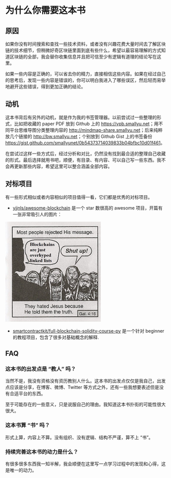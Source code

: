 # 为什么你需要这本书

## 原因

如果你没有时间搜索和查找一些技术资料，或者没有兴趣花费大量时间去了解区块链的技术细节，但稍微好奇区块链里面到底有些什么，希望以最容易理解的方式知道区块链的全部，我会替你收集信息并且把可信至少有逻辑有道理的结论写在这里。

如果一些内容是正确的，可以省去你的精力，直接相信这些内容。如果在经过自己的思考后，发现一些内容是错误的，你可以明白我进入了哪些误区，然后轻而易举地避开这些错误，得到更加正确的结论。

## 动机

这本书背后有另外的动机，就是作为我的书签管理器。以前尝试过一些整理的形式，比如把收藏的 paper PDF 放到 Github 上的 <https://vpb.smallyu.net>；用不同平台思维导图分类整理内容的 <http://mindmap-share.smallyu.net>；后来纯粹放几个链接的 <http://bw.smallyu.net>；个别放到 Github Gist 上的书签备份 <https://gist.github.com/smallyunet/0b54373714039833b04bfbc10d01f461>。

在尝试过这样一些方式后，经过分析和对比，仍然没有找到最合适的整理自己收藏的形式。最后选择就用书吧，顺便，有目录、有内容、可以自己写一些东西。我不会再更新那些内容，希望这里可以整合涵盖全部内容。

## 对标项目

有一些形式相似或者内容相似的项目值得一看，它们都是优秀的对标项目。

- [yjjnls/awesome-blockchain](https://github.com/yjjnls/awesome-blockchain) 是一个 star 数很高的 awesome 项目，开篇有一张非常吸引人的图片：

![center](./assets/blockchain-jesus.png)

- [smartcontractkit/full-blockchain-solidity-course-py](https://github.com/smartcontractkit/full-blockchain-solidity-course-py) 是一个针对 beginner 的教程项目，包含了很多对基础概念的解释.

## FAQ

### 这本书的出发点是 “教人” 吗？

当然不是，我没有资格没有资历教别人什么。这本书的出发点仅仅是我自己，出发点应该是分享，在博客、微博、Twitter 等方式之外，还有一些我想要表述但是没有合适平台的东西。

至于可能存在的一些意义，只是说服自己的理由。我知道这本书扑街的可能性很大很大。

### 这本书算 “书” 吗？

形式上算，内容上不算。没有组织、没有逻辑、结构不严谨，算不上 “书”。

### 持续完善这本书的动力是什么？

有很多很多东西我一知半解，我会顺便在这里写一点学习过程中的发现和心得，这是唯一的动力。

